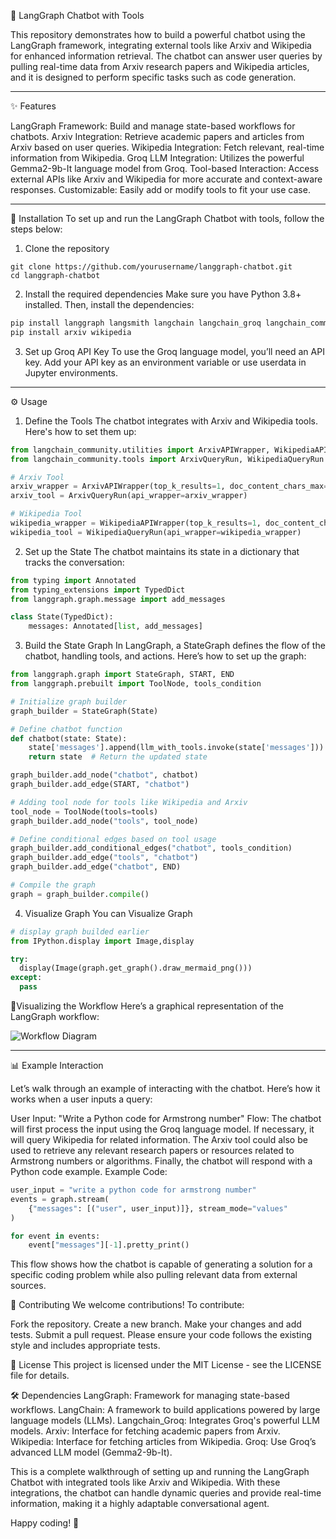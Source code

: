 :robot: LangGraph Chatbot with Tools

This repository demonstrates how to build a powerful chatbot using the LangGraph framework, integrating external tools like Arxiv and Wikipedia for enhanced information retrieval. The chatbot can answer user queries by pulling real-time data from Arxiv research papers and Wikipedia articles, and it is designed to perform specific tasks such as code generation.
____________________________________________________________________________________________________________________________________________________________________________

:sparkles: Features

LangGraph Framework: Build and manage state-based workflows for chatbots.
Arxiv Integration: Retrieve academic papers and articles from Arxiv based on user queries.
Wikipedia Integration: Fetch relevant, real-time information from Wikipedia.
Groq LLM Integration: Utilizes the powerful Gemma2-9b-It language model from Groq.
Tool-based Interaction: Access external APIs like Arxiv and Wikipedia for more accurate and context-aware responses.
Customizable: Easily add or modify tools to fit your use case.
_____________________________________________________________________________________________________________________________________________________________________________

:floppy_disk: Installation
To set up and run the LangGraph Chatbot with tools, follow the steps below:

1. Clone the repository
```git
git clone https://github.com/yourusername/langgraph-chatbot.git
cd langgraph-chatbot
```

2. Install the required dependencies
Make sure you have Python 3.8+ installed. Then, install the dependencies:
```python
pip install langgraph langsmith langchain langchain_groq langchain_community
pip install arxiv wikipedia
```

3. Set up Groq API Key
To use the Groq language model, you’ll need an API key. Add your API key as an environment variable or use userdata in Jupyter environments.
_____________________________________________________________________________________________________________________________________________________________________________

:gear: Usage
1. Define the Tools
The chatbot integrates with Arxiv and Wikipedia tools. Here's how to set them up:
```python
from langchain_community.utilities import ArxivAPIWrapper, WikipediaAPIWrapper
from langchain_community.tools import ArxivQueryRun, WikipediaQueryRun

# Arxiv Tool
arxiv_wrapper = ArxivAPIWrapper(top_k_results=1, doc_content_chars_max=300)
arxiv_tool = ArxivQueryRun(api_wrapper=arxiv_wrapper)

# Wikipedia Tool
wikipedia_wrapper = WikipediaAPIWrapper(top_k_results=1, doc_content_chars_max=300)
wikipedia_tool = WikipediaQueryRun(api_wrapper=wikipedia_wrapper)
```

2. Set up the State
The chatbot maintains its state in a dictionary that tracks the conversation:
```python
from typing import Annotated
from typing_extensions import TypedDict
from langgraph.graph.message import add_messages

class State(TypedDict):
    messages: Annotated[list, add_messages]
```

3. Build the State Graph
In LangGraph, a StateGraph defines the flow of the chatbot, handling tools, and actions. Here’s how to set up the graph:
```python
from langgraph.graph import StateGraph, START, END
from langgraph.prebuilt import ToolNode, tools_condition

# Initialize graph builder
graph_builder = StateGraph(State)

# Define chatbot function
def chatbot(state: State):
    state['messages'].append(llm_with_tools.invoke(state['messages']))
    return state  # Return the updated state

graph_builder.add_node("chatbot", chatbot)
graph_builder.add_edge(START, "chatbot")

# Adding tool node for tools like Wikipedia and Arxiv
tool_node = ToolNode(tools=tools)
graph_builder.add_node("tools", tool_node)

# Define conditional edges based on tool usage
graph_builder.add_conditional_edges("chatbot", tools_condition)
graph_builder.add_edge("tools", "chatbot")
graph_builder.add_edge("chatbot", END)

# Compile the graph
graph = graph_builder.compile()
```

4. Visualize Graph
You can Visualize Graph
```python
# display graph builded earlier
from IPython.display import Image,display

try:
  display(Image(graph.get_graph().draw_mermaid_png()))
except:
  pass
```

🎨Visualizing the Workflow
Here’s a graphical representation of the LangGraph workflow:

<img src="https://via.placeholder.com/700x400.png?text=LangGraph+Workflow" alt="Workflow Diagram">

_____________________________________________________________________________________________________________________________________________________________________________

📊 Example Interaction

Let’s walk through an example of interacting with the chatbot. Here’s how it works when a user inputs a query:

User Input: "Write a Python code for Armstrong number"
Flow:
The chatbot will first process the input using the Groq language model.
If necessary, it will query Wikipedia for related information.
The Arxiv tool could also be used to retrieve any relevant research papers or resources related to Armstrong numbers or algorithms.
Finally, the chatbot will respond with a Python code example.
Example Code:

```python
user_input = "write a python code for armstrong number"
events = graph.stream(
    {"messages": [("user", user_input)]}, stream_mode="values"
)

for event in events:
    event["messages"][-1].pretty_print()
```
This flow shows how the chatbot is capable of generating a solution for a specific coding problem while also pulling relevant data from external sources.

🤝 Contributing
We welcome contributions! To contribute:

Fork the repository.
Create a new branch.
Make your changes and add tests.
Submit a pull request.
Please ensure your code follows the existing style and includes appropriate tests.

📜 License
This project is licensed under the MIT License - see the LICENSE file for details.

🛠️ Dependencies
LangGraph: Framework for managing state-based workflows.
LangChain: A framework to build applications powered by large language models (LLMs).
Langchain_Groq: Integrates Groq's powerful LLM models.
Arxiv: Interface for fetching academic papers from Arxiv.
Wikipedia: Interface for fetching articles from Wikipedia.
Groq: Use Groq’s advanced LLM model (Gemma2-9b-It).

This is a complete walkthrough of setting up and running the LangGraph Chatbot with integrated tools like Arxiv and Wikipedia. With these integrations, the chatbot can handle dynamic queries and provide real-time information, making it a highly adaptable conversational agent.

Happy coding! 🎉
